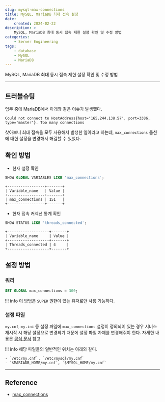 ```yaml
---
slug: mysql-max-connections
title: MySQL, MariaDB 최대 접속 설정
date:
    created: 2024-02-22
description: >
    MySQL, MariaDB 최대 동시 접속 제한 설정 확인 및 수정 방법
categories:
    - Server Engineering
tags:
    - database
    - MySQL
    - MariaDB
---
```


MySQL, MariaDB 최대 동시 접속 제한 설정 확인 및 수정 방법  

<!-- more -->

---

## 트러블슈팅

업무 중에 MariaDB에서 아래와 같은 이슈가 발생했다.  

```
Could not connect to HostAddress{host='165.244.138.57', port=3306, type='master'}. Too many connections
```

찾아보니 최대 접속을 모두 사용해서 발생한 일이라고 하는데, `max_connections` 옵션에 대한 설정을 변경해서 해결할 수 있었다.  

## 확인 방법

- 현재 설정 확인

```sql
SHOW GLOBAL VARIABLES LIKE 'max_connections';
```
```
+-----------------+-------+
| Variable_name   | Value |
+-----------------+-------+
| max_connections | 151   |
+-----------------+-------+
```

- 현재 접속 커넥션 통계 확인

```sql
SHOW STATUS LIKE 'threads_connected';
```
```
+-------------------+-------+
| Variable_name     | Value |
+-------------------+-------+
| Threads_connected | 4     |
+-------------------+-------+
```

## 설정 방법

### 쿼리

```sql
SET GLOBAL max_connections = 300;
```

!!! info
    이 방법은 `SUPER` 권한이 있는 유저로만 사용 가능하다.  

### 설정 파일

`my.cnf`, `my.ini` 등 설정 파일에 `max_connections` 설정이 정의되어 있는 경우 서비스 재시작 시 해당 설정으로 변경되기 때문에 설정 파일 자체를 변경해줘야 한다. 자세한 내용은 [공식 문서](https://mariadb.com/kb/en/configuring-mariadb-with-option-files/) 참고

!!! info
    해당 파일들의 일반적인 위치는 아래와 같다.  

    - `/etc/my.cnf`, `/etc/mysql/my.cnf`
    - `$MARIADB_HOME/my.cnf`, `$MYSQL_HOME/my.cnf`

---
## Reference
- [max_connections](https://mariadb.com/docs/server/ref/mdb/system-variables/max_connections/)